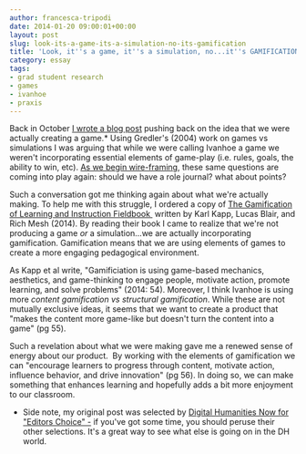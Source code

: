 ```yaml
---
author: francesca-tripodi
date: 2014-01-20 09:00:01+00:00
layout: post
slug: look-its-a-game-its-a-simulation-no-its-gamification
title: 'Look, it''s a game, it''s a simulation, no...it''s GAMIFICATION! '
category: essay
tags:
- grad student research
- games
- ivanhoe
- praxis
---
```


Back in October [I wrote a blog post](https://scholarslab.org/grad-student-research/are-we-gaming-or-just-simulating/) pushing back on the idea that we were actually creating a game.* Using Gredler's (2004) work on games vs simulations I was arguing that while we were calling Ivanhoe a game we weren't incorporating essential elements of game-play (i.e. rules, goals, the ability to win, etc). [As we begin wire-framing](https://scholarslab.org/grad-student-research/turning-points-in-praxis-new-roles-wire-frames-and-programming-languages/), these same questions are coming into play again: should we have a role journal? what about points?

Such a conversation got me thinking again about what we're actually making. To help me with this struggle, I ordered a copy of [The Gamification of Learning and Instruction Fieldbook ](http://www.amazon.com/gp/product/111867443X/ref=oh_details_o01_s00_i00?ie=UTF8&psc=1) written by Karl Kapp, Lucas Blair, and Rich Mesh (2014). By reading their book I came to realize that we're not producing a game _or_ a simulation...we are actually incorporating gamification. Gamification means that we are using elements of games to create a more engaging pedagogical environment.

As Kapp et al write, "Gamificiation is using game-based mechanics, aesthetics, and game-thinking to engage people, motivate action, promote learning, and solve problems" (2014: 54). Moreover, I think Ivanhoe is using more _content gamification _vs_ structural gamification_. While these are not mutually exclusive ideas, it seems that we want to create a product that "makes the content more game-like but doesn't turn the content into a game" (pg 55).

Such a revelation about what we were making gave me a renewed sense of energy about our product.  By working with the elements of gamification we can "encourage learners to progress through content, motivate action, influence behavior, and drive innovation" (pg 56). In doing so, we can make something that enhances learning and hopefully adds a bit more enjoyment to our classroom.


* Side note, my original post was selected by [Digital Humanities Now for "Editors Choice" -](http://digitalhumanitiesnow.org/editors-choice-archive/) if you've got some time, you should peruse their other selections. It's a great way to see what else is going on in the DH world.
